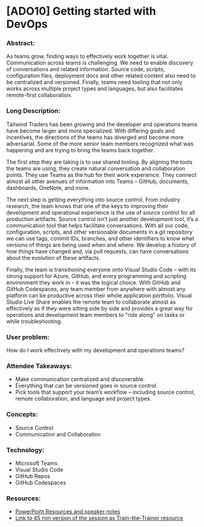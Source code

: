 # [ADO10] Getting started with DevOps

### **Abstract:**
As teams grow, finding ways to effectively work together is vital. Communication across teams is challenging. We need to enable discovery of conversations and related information. Source code, scripts, configuration files, deployment docs and other related content also need to be centralized and versioned. Finally, teams need tooling that not only works across multiple project types and languages, but also facilitates remote-first collaboration.

### **Long Description:**

Tailwind Traders has been growing and the developer and operations teams have become larger and more specialized. With differing goals and incentives, the directions of the teams has diverged and become more adversarial. Some of the more senior team members recognized what was happening and are trying to bring the teams back together. 

The first step they are taking is to use shared tooling. By aligning the tools the teams are using, they create natural conversation and collaboration points. They use Teams as the hub for their work experience. They connect almost all other avenues of information into Teams – GitHub, documents, dashboards, OneNote, and more. 

The next step is getting everything into source control. From industry research, the team knows that one of the keys to improving their development and operational experience is the use of source control for all production artifacts. Source control isn’t just another development tool, it’s a communication tool that helps facilitate conversations. With all our code, configuration, scripts, and other versionable documents in a git repository we can use tags, commit IDs, branches, and other identifiers to know what versions of things are being used when and where. We develop a history of how things have changed and, via pull requests, can have conversations about the evolution of these artifacts. 

Finally, the team is transitioning everyone onto Visual Studio Code – with its strong support for Azure, GitHub, and every programming and scripting environment they work in – it was the logical choice. With GitHub and GitHub Codespaces, any team member from anywhere with almost any platform can be productive across their whole application portfolio. Visual Studio Live Share enables the remote team to collaborate almost as effectively as if they were sitting side by side and provides a great way for operations and development team members to "ride along" on tasks or while troubleshooting. 

### **User problem:**

How do I work effectively with my development and operations teams?


### **Attendee Takeaways:**
* Make communication centralized and discoverable.
* Everything that can be versioned goes in source control.
* Pick tools that support your team’s workflow – including source control, remote collaboration, and language and project types.

### **Concepts:**
* Source Control
* Communication and Collaboration

### **Technology:**
* Microsoft Teams
* Visual Studio Code
* GitHub Repos 
* GitHub Codespaces

### **Resources:**
* [PowerPoint Resources and speaker notes]()
* [Link to 45 min version of the session as Train-the-Trainer resource]()